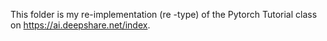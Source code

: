 This folder is my re-implementation (re
-type) of the Pytorch Tutorial class on https://ai.deepshare.net/index.